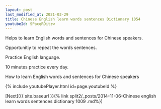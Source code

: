 ```yaml
---
layout: post
last_modified_at: 2021-03-29
title: Chinese English learn words sentences Dictionary 1054 
youtubeId: SPacqRDitzw
---
```

 
 
Helps to learn English words and sentences for Chinese speakers.

Opportunitiy to repeat the words sentences. 

Practice English language. 
 
10 minutes practice every day. 
 
How to learn English words and sentences for Chinese speakers 
 
{% include youtubePlayer.html id=page.youtubeId %}
 
 
[Next]({{ site.baseurl }}{% link  split2/_posts/2014-11-06-Chinese english learn words sentences dictionary 1009 .md%})
 
